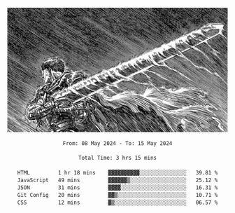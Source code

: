 <!-- Profile image -->
<p align="center">
 <img src="assets/bpD2ohb.png" width="1080px">
</p>
<!-- Profile image end -->

<div align="center">
<!--START_SECTION:waka-->

```txt
From: 08 May 2024 - To: 15 May 2024

Total Time: 3 hrs 15 mins

HTML         1 hr 18 mins    ▓▓▓▓▓▓▓▓▓▓░░░░░░░░░░░░░░░   39.81 %
JavaScript   49 mins         ▓▓▓▓▓▓▒░░░░░░░░░░░░░░░░░░   25.12 %
JSON         31 mins         ▓▓▓▓░░░░░░░░░░░░░░░░░░░░░   16.31 %
Git Config   20 mins         ▓▓▒░░░░░░░░░░░░░░░░░░░░░░   10.71 %
CSS          12 mins         ▓▒░░░░░░░░░░░░░░░░░░░░░░░   06.57 %
```

<!--END_SECTION:waka-->
</div>
